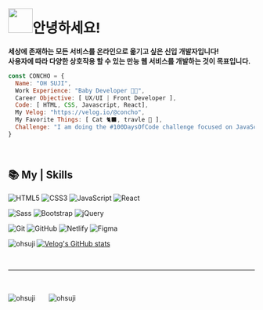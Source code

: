 # <img src="https://media.giphy.com/media/VgCDAzcKvsR6OM0uWg/giphy.gif" width="50">안녕하세요! 

**세상에 존재하는 모든 서비스를 온라인으로 옮기고 싶은 신입 개발자입니다!** <br>
**사용자에 따라 다양한 상호작용 할 수 있는 만능 웹 서비스를 개발하는 것이 목표입니다.**
```javascript
const CONCHO = {
  Name: "OH SUJI",
  Work Experience: "Baby Developer 👶🏻",
  Career Objective: [ UX/UI | Front Developer ],
  Code: [ HTML, CSS, Javascript, React],
  My Velog: "https://velog.io/@concho",
  My Favorite Things: [ Cat 🐈‍⬛, travle 🚀 ],
  Challenge: "I am doing the #100DaysOfCode challenge focused on JavaScript and React 🔥",
}
```

<br/>

## 📚 My | Skills 
  ![HTML5](https://img.shields.io/badge/-HTML5-F05032?style=for-the-badge&logo=html5&logoColor=ffffff)
  ![CSS3](https://img.shields.io/badge/-CSS3-007ACC?style=for-the-badge&logo=css3)
  ![JavaScript](https://img.shields.io/badge/-JavaScript-%23F7DF1C?style=for-the-badge&logo=JavaScript&logoColor=ffffff)
  ![React](https://img.shields.io/badge/-React-61dafb?style=for-the-badge&logo=React&logoColor=ffffff)

  ![Sass](https://img.shields.io/badge/-Sass-cc6699?style=for-the-badge&logo=Sass&logoColor=ffffff)
  ![Bootstrap](https://img.shields.io/badge/-Bootstrap-7952b3?style=for-the-badge&logo=Bootstrap&logoColor=ffffff)
  ![jQuery](https://img.shields.io/badge/-jQuery-0168ae?style=for-the-badge&logo=jQuery&logoColor=ffffff)

  ![Git](https://img.shields.io/badge/-Git-eeeeee?style=for-the-badge&logo=git)
  ![GitHub](https://img.shields.io/badge/-GitHub-eeeeee?style=for-the-badge&logo=gitHub&logoColor=000000)
  ![Netlify](https://img.shields.io/badge/-Netlify-eeeeee?style=for-the-badge&logo=Netlify)
  ![Figma](https://img.shields.io/badge/-Figma-eeeeee?style=for-the-badge&logo=Figma)

 <img align="left" src="https://github-readme-stats.vercel.app/api/top-langs?username=ohsuji&theme=buefy&show_icons=true&locale=en&layout=compact" alt="ohsuji" />
 
 [![Velog's GitHub stats](https://velog-readme-stats.vercel.app/api?name=concho)](https://velog.io/@concho) 
 
<br/>

<hr>

<br/> <br/>
<img src="https://github-readme-stats.vercel.app/api?username=ohsuji&theme=nightowl&show_icons=true&locale=en" alt="ohsuji" /> 
&nbsp; &nbsp; &nbsp; 
<img src="https://github-readme-streak-stats.herokuapp.com/?user=ohsuji&theme=rose_pine" alt="ohsuji" />

 
